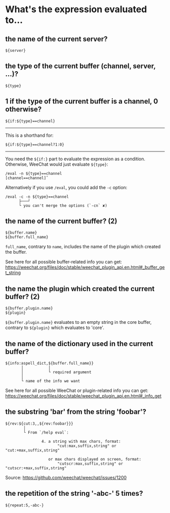 # What's the expression evaluated to...
## the name of the current server?

    ${server}

## the type of the current buffer (channel, server, ...)?

    ${type}

## 1 if the type of the current buffer is a channel, 0 otherwise?

    ${if:${type}==channel}

---

This is a shorthand for:

    ${if:${type}==channel?1:0}

---

You need the `${if:}` part to evaluate the expression as a condition.
Otherwise, WeeChat would just evaluate `${type}`:

    /eval -n ${type}==channel
    [channel==channel]˜

Alternatively if you use `/eval`, you could add the `-c` option:

    /eval -c -n ${type}==channel
          ├───┘
          └ you can't merge the options (`-cn` ✘)

##
## the name of the current buffer?   (2)

    ${buffer.name}
    ${buffer.full_name}

`full_name`, contrary to `name`, includes the name of the plugin which created the buffer.

See here for all possible buffer-related info you can get:
<https://weechat.org/files/doc/stable/weechat_plugin_api.en.html#_buffer_get_string>

## the name the plugin which created the current buffer?   (2)

    ${buffer.plugin.name}
    ${plugin}

`${buffer.plugin.name}`  evaluates  to  an  empty string  in  the  core  buffer,
contrary to `${plugin}` which evaluates to 'core'.

## the name of the dictionary used in the current buffer?

    ${info:aspell_dict,${buffer.full_name}}
           │           │
           │           └ required argument
           │
           └ name of the info we want

See here for all possible WeeChat or plugin-related info you can get:
<https://weechat.org/files/doc/stable/weechat_plugin_api.en.html#_info_get>

##
## the substring 'bar' from the string 'foobar'?

    ${rev:${cut:3,,${rev:foobar}}}
            │
            └ From `/help eval`:

                    4. a string with max chars, format:
                           "cut:max,suffix,string" or "cut:+max,suffix,string"

                       or max chars displayed on screen, format:
                           "cutscr:max,suffix,string" or "cutscr:+max,suffix,string"

Source: <https://github.com/weechat/weechat/issues/1200>

## the repetition of the string '-abc-' 5 times?

    ${repeat:5,-abc-}

